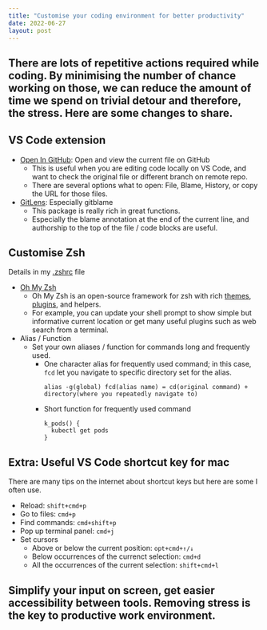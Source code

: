 ```yaml
---
title: "Customise your coding environment for better productivity"
date: 2022-06-27
layout: post
---
```


## There are lots of repetitive actions required while coding. By minimising the number of chance working on those, we can reduce the amount of time we spend on trivial detour and therefore, the stress. Here are some changes to share.

## VS Code extension
- [Open In GitHub](https://marketplace.visualstudio.com/items?itemName=sysoev.vscode-open-in-github): Open and view the current file on GitHub
  - This is useful when you are editing code locally on VS Code, and want to check the original file or different branch on remote repo.
  - There are several options what to open: File, Blame, History, or copy the URL for those files. 
- [GitLens](https://marketplace.visualstudio.com/items?itemName=eamodio.gitlens): Especially gitblame
  - This package is really rich in great functions.
  - Especially the blame annotation at the end of the current line, and authorship to the top of the file / code blocks are useful. 

## Customise Zsh
Details in my [.zshrc](https://github.com/snkzt/dotfiles/blob/main/.zshrc) file
- [Oh My Zsh](https://ohmyz.sh/)
  - Oh My Zsh is an open-source framework for zsh with rich [themes](https://github.com/ohmyzsh/ohmyzsh/wiki/Themes), [plugins](https://github.com/ohmyzsh/ohmyzsh/wiki/Plugins), and helpers.
  - For example, you can update your shell prompt to show simple but informative current location or get many useful plugins such as web search from a terminal.
- Alias / Function
  - Set your own aliases / function for commands long and frequently used.
    - One character alias for frequently used command; in this case, ```fcd``` let you navigate to specific directory set for the alias.
      ```
      alias -g(global) fcd(alias name) = cd(original command) + directory(where you repeatedly navigate to)
      ```
    - Short function for frequently used command
      ```
      k_pods() {
        kubectl get pods
      }
      ```

## Extra: Useful VS Code shortcut key for mac
There are many tips on the internet about shortcut keys but here are some I often use.
- Reload: ```shift+cmd+p```
- Go to files: ```cmd+p```
- Find commands: ```cmd+shift+p```
- Pop up terminal panel: ```cmd+j```
- Set cursors
  - Above or below the current position: ```opt+cmd+↑/↓```
  - Below occurrences of the currenct selection: ```cmd+d```
  - All the occurrences of the current selection: ```shift+cmd+l```

## Simplify your input on screen, get easier accessibility between tools. Removing stress is the key to productive work environment. 
